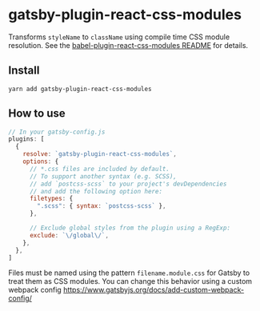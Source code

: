 # gatsby-plugin-react-css-modules

Transforms `styleName` to `className` using compile time CSS module resolution. See the [babel-plugin-react-css-modules README](https://github.com/gajus/babel-plugin-react-css-modules/blob/master/README.md) for details.

## Install

`yarn add gatsby-plugin-react-css-modules`

## How to use

```javascript
// In your gatsby-config.js
plugins: [
  {
    resolve: `gatsby-plugin-react-css-modules`,
    options: {
      // *.css files are included by default.
      // To support another syntax (e.g. SCSS),
      // add `postcss-scss` to your project's devDependencies
      // and add the following option here:
      filetypes: {
        ".scss": { syntax: `postcss-scss` },
      },

      // Exclude global styles from the plugin using a RegExp:
      exclude: `\/global\/`,
    },
  },
]
```

Files must be named using the pattern `filename.module.css` for Gatsby to treat them as CSS modules. You can change this behavior using a custom webpack config https://www.gatsbyjs.org/docs/add-custom-webpack-config/
